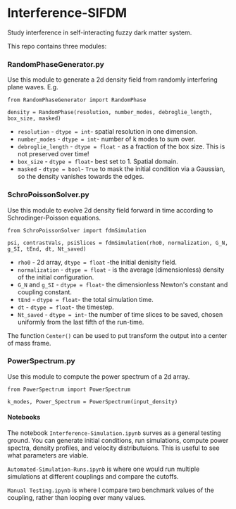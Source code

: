 # Interference-SIFDM
Study interference in self-interacting fuzzy dark matter system. 

This repo contains three modules:

### RandomPhaseGenerator.py 
Use this module to generate a 2d density field from randomly interfering plane waves. E.g.

```
from RandomPhaseGenerator import RandomPhase

density = RandomPhase(resolution, number_modes, debroglie_length, box_size, masked)
```
* `resolution` - `dtype = int`- spatial resolution in one dimension.
* `number_modes` - `dtype = int`- number of k modes to sum over.
* `debroglie_length` - `dtype = float` - as a fraction of the box size. This is not preserved over time!
* `box_size` - `dtype = float`- best set to 1. Spatial domain.
* `masked` - `dtype = bool`- `True` to mask the initial condition via a Gaussian, so the density vanishes towards the edges.

### SchroPoissonSolver.py
Use this module to evolve 2d density field forward in time according to Schrodinger-Poisson equations. 

```
from SchroPoissonSolver import fdmSimulation

psi, contrastVals, psiSlices = fdmSimulation(rho0, normalization, G_N, g_SI, tEnd, dt, Nt_saved)
```
* `rho0` - 2d array, `dtype = float` -the initial denisity field.
* `normalization` - `dtype = float` - is the average (dimensionless) density of the initial configuration.
* `G_N` and `g_SI` - `dtype = float`- the dimensionless Newton's constant and coupling constant.
* `tEnd` - `dtype = float`- the total simulation time.
* `dt` - `dtype = float`- the timestep.
* `Nt_saved` - `dtype = int`- the number of time slices to be saved, chosen uniformly from the last fifth of the run-time.

The function `Center()` can be used to put transform the output into a center of mass frame.

### PowerSpectrum.py
Use this module to compute the power spectrum of a 2d array.

```
from PowerSpectrum import PowerSpectrum

k_modes, Power_Spectrum = PowerSpectrum(input_density)
```
#### Notebooks
The notebook `Interference-Simulation.ipynb` surves as a general testing ground. You can generate initial conditions, run simulations, compute power spectra, density profiles, and velocity distributuions. This is useful to see what parameters are viable.

`Automated-Simulation-Runs.ipynb` is where one would run multiple simulations at different couplings and compare the cutoffs.

`Manual Testing.ipynb` is where I compare two benchmark values of the coupling, rather than looping over many values.
